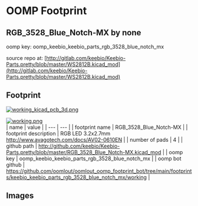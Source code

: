 # OOMP Footprint  
## RGB_3528_Blue_Notch-MX  by none  
  
oomp key: oomp_keebio_keebio_parts_rgb_3528_blue_notch_mx  
  
source repo at: [http://gitlab.com/keebio/Keebio-Parts.pretty/blob/master/WS2812B.kicad_mod](http://gitlab.com/keebio/Keebio-Parts.pretty/blob/master/WS2812B.kicad_mod)  
## Footprint  
  
[![working_kicad_pcb_3d.png](working_kicad_pcb_3d_600.png)](working_kicad_pcb_3d.png)  
  
[![working.png](working_600.png)](working.png)  
| name | value | 
| --- | --- | 
| footprint name | RGB_3528_Blue_Notch-MX | 
| footprint description | RGB LED 3.2x2.7mm http://www.avagotech.com/docs/AV02-0610EN | 
| number of pads | 4 | 
| github path | http://github.com/keebio/Keebio-Parts.pretty/blob/master/RGB_3528_Blue_Notch-MX.kicad_mod | 
| oomp key | oomp_keebio_keebio_parts_rgb_3528_blue_notch_mx | 
| oomp bot github | https://github.com/oomlout/oomlout_oomp_footprint_bot/tree/main/footprints/keebio_keebio_parts_rgb_3528_blue_notch_mx/working | 
## Images  
